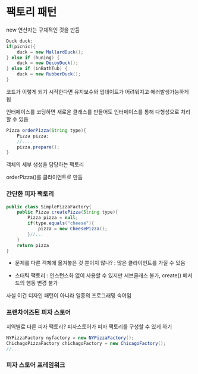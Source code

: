 # 팩토리 패턴

new 연산자는 구체적인 것을 만듬

```java
Duck duck;
if(picnic){
    duck = new MallardDuck();
} else if (huning) {
    duck = new DecoyDuck();
} else if (inBathTub) {
    duck = new RubberDuck();
}
```

코드가 이렇게 되기 시작한다면 유지보수와 업데이트가 어려워지고 에러발생가능하게됨

인터페이스를 코딩하면 새로운 클래스를 만들어도 인터페이스를 통해 다형성으로 처리할 수 있음

```java
Pizza orderPizza(String type){
    Pizza pizza;
    //....
    pizza.prepare();
}
```

객체의 세부 생성을 담당하는 팩토리

orderPizza()를 클라이언트로 만듬

### 간단한 피자 팩토리

```java
public class SimplePizzaFactory{
    public Pizza createPizza(String type){
        Pizza pizza = null;
        if(type.equals("cheese"){
            pizza = new CheesePizza();
        }//...
    }
    return pizza
}
```

* 문제를 다른 객체에 옮겨놓은 것 뿐이지 않나? : 많은 클라이언트를 가질 수 있음

* 스태틱 팩토리 : 인스턴스화 없이 사용할 수 있지만 서브클래스 불가, create() 메서드의 행동 변경 불가

사실 이건 디자인 패턴이 아니라 일종의 프로그래밍 숙어임

### 프랜차이즈된 피자 스토어

지역별로 다른 피자 팩토리?
피자스토어가 피자 팩토리를 구성할 수 있게 하기

```java
NYPizzaFactory nyfactory = new NYPizzaFactory();
ChichagoPizzaFactory chichagoFactory = new ChicagoFactory();
//...
```

### 피자 스토어 프레임워크

